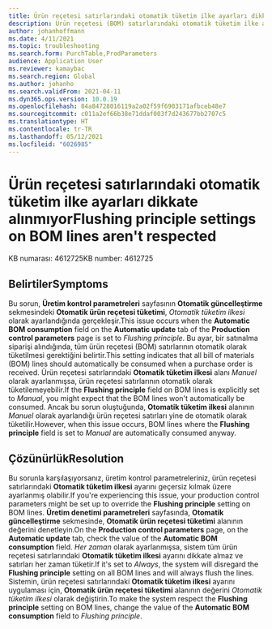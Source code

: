 ```yaml
---
title: Ürün reçetesi satırlarındaki otomatik tüketim ilke ayarları dikkate alınmıyor
description: Ürün reçetesi (BOM) satırlarındaki otomatik tüketim ilke ayarları dikkate alınmıyor.
author: johanhoffmann
ms.date: 4/11/2021
ms.topic: troubleshooting
ms.search.form: PurchTable,ProdParameters
audience: Application User
ms.reviewer: kamaybac
ms.search.region: Global
ms.author: johanho
ms.search.validFrom: 2021-04-11
ms.dyn365.ops.version: 10.0.19
ms.openlocfilehash: 84a84728016119a2a02f59f6903171afbceb48e7
ms.sourcegitcommit: c011a2ef66b38e71ddaf003f7d243677bb2707c5
ms.translationtype: HT
ms.contentlocale: tr-TR
ms.lasthandoff: 05/12/2021
ms.locfileid: "6026985"
---
```

# <a name="flushing-principle-settings-on-bom-lines-arent-respected"></a><span data-ttu-id="76076-103">Ürün reçetesi satırlarındaki otomatik tüketim ilke ayarları dikkate alınmıyor</span><span class="sxs-lookup"><span data-stu-id="76076-103">Flushing principle settings on BOM lines aren't respected</span></span>

<span data-ttu-id="76076-104">KB numarası: 4612725</span><span class="sxs-lookup"><span data-stu-id="76076-104">KB number: 4612725</span></span>

## <a name="symptoms"></a><span data-ttu-id="76076-105">Belirtiler</span><span class="sxs-lookup"><span data-stu-id="76076-105">Symptoms</span></span>

<span data-ttu-id="76076-106">Bu sorun, **Üretim kontrol parametreleri** sayfasının **Otomatik güncelleştirme** sekmesindeki **Otomatik ürün reçetesi tüketimi**, *Otomatik tüketim ilkesi* olarak ayarlandığında gerçekleşir.</span><span class="sxs-lookup"><span data-stu-id="76076-106">This issue occurs when the **Automatic BOM consumption** field on the **Automatic update** tab of the **Production control parameters** page is set to *Flushing principle*.</span></span> <span data-ttu-id="76076-107">Bu ayar, bir satınalma siparişi alındığında, tüm ürün reçetesi (BOM) satırlarının otomatik olarak tüketilmesi gerektiğini belirtir.</span><span class="sxs-lookup"><span data-stu-id="76076-107">This setting indicates that all bill of materials (BOM) lines should automatically be consumed when a purchase order is received.</span></span> <span data-ttu-id="76076-108">Ürün reçetesi satırlarındaki **Otomatik tüketim ilkesi** alanı *Manuel* olarak ayarlanmışsa, ürün reçetesi satırlarının otomatik olarak tüketilemeyebilir.</span><span class="sxs-lookup"><span data-stu-id="76076-108">If the **Flushing principle** field on BOM lines is explicitly set to *Manual*, you might expect that the BOM lines won't automatically be consumed.</span></span> <span data-ttu-id="76076-109">Ancak bu sorun oluştuğunda, **Otomatik tüketim ilkesi** alanının *Manuel* olarak ayarlandığı ürün reçetesi satırları yine de otomatik olarak tüketilir.</span><span class="sxs-lookup"><span data-stu-id="76076-109">However, when this issue occurs, BOM lines where the **Flushing principle** field is set to *Manual* are automatically consumed anyway.</span></span>

## <a name="resolution"></a><span data-ttu-id="76076-110">Çözünürlük</span><span class="sxs-lookup"><span data-stu-id="76076-110">Resolution</span></span>

<span data-ttu-id="76076-111">Bu sorunla karşılaşıyorsanız, üretim kontrol parametreleriniz, ürün reçetesi satırlarındaki **Otomatik tüketim ilkesi** ayarını geçersiz kılmak üzere ayarlanmış olabilir.</span><span class="sxs-lookup"><span data-stu-id="76076-111">If you're experiencing this issue, your production control parameters might be set up to override the **Flushing principle** setting on BOM lines.</span></span> <span data-ttu-id="76076-112">**Üretim denetimi parametreleri** sayfasında, **Otomatik güncelleştirme** sekmesinde, **Otomatik ürün reçetesi tüketimi** alanının değerini denetleyin.</span><span class="sxs-lookup"><span data-stu-id="76076-112">On the **Production control parameters** page, on the **Automatic update** tab, check the value of the **Automatic BOM consumption** field.</span></span> <span data-ttu-id="76076-113">*Her zaman* olarak ayarlanmışsa, sistem tüm ürün reçetesi satırlarındaki **Otomatik tüketim ilkesi** ayarını dikkate almaz ve satırları her zaman tüketir.</span><span class="sxs-lookup"><span data-stu-id="76076-113">If it's set to *Always*, the system will disregard the **Flushing principle** setting on all BOM lines and will always flush the lines.</span></span> <span data-ttu-id="76076-114">Sistemin, ürün reçetesi satırlarındaki **Otomatik tüketim ilkesi** ayarını uygulaması için, **Otomatik ürün reçetesi tüketimi** alanının değerini *Otomatik tüketim ilkesi* olarak değiştirin.</span><span class="sxs-lookup"><span data-stu-id="76076-114">To make the system respect the **Flushing principle** setting on BOM lines, change the value of the **Automatic BOM consumption** field to *Flushing principle*.</span></span>
